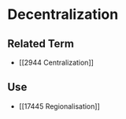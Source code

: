 # Decentralization  

## Related Term

- [[2944 Centralization]]  

## Use

- [[17445 Regionalisation]]  

